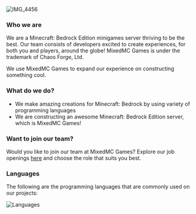 ![IMG_4456](https://github.com/MixedMC/.github/assets/86055764/bdc8b20a-18f0-4f62-8c8e-9bb616f2301f)

### Who we are

We are a Minecraft: Bedrock Edition minigames server thriving to be the best. Our team consists of developers excited to create experiences, for both you and players, around the globe! MixedMC Games is under the trademark of Chaos Forge, Ltd.

We use MixedMC Games to expand our experience on constructing something cool.

### What do we do?

- We make amazing creations for Minecraft: Bedrock by using variety of programming languages
- We are constructing an awesome Minecraft: Bedrock Edition server, which is MixedMC Games!

### Want to join our team?

Would you like to join our team at MixedMC Games? Explore our job openings [here](https://jobs.mixedmc.com/) and choose the role that suits you best.

### Languages

The following are the programming languages that are commonly used on our projects:

![Languages](https://skillicons.dev/icons?i=php,java,js,cpp,html,css)
